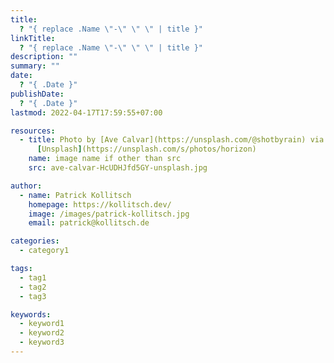 ```yaml
---
title:
  ? "{ replace .Name \"-\" \" \" | title }"
linkTitle:
  ? "{ replace .Name \"-\" \" \" | title }"
description: ""
summary: ""
date:
  ? "{ .Date }"
publishDate:
  ? "{ .Date }"
lastmod: 2022-04-17T17:59:55+07:00

resources:
  - title: Photo by [Ave Calvar](https://unsplash.com/@shotbyrain) via
      [Unsplash](https://unsplash.com/s/photos/horizon)
    name: image name if other than src
    src: ave-calvar-HcUDHJfd5GY-unsplash.jpg

author:
  - name: Patrick Kollitsch
    homepage: https://kollitsch.dev/
    image: /images/patrick-kollitsch.jpg
    email: patrick@kollitsch.de

categories:
  - category1

tags:
  - tag1
  - tag2
  - tag3

keywords:
  - keyword1
  - keyword2
  - keyword3
---
```

